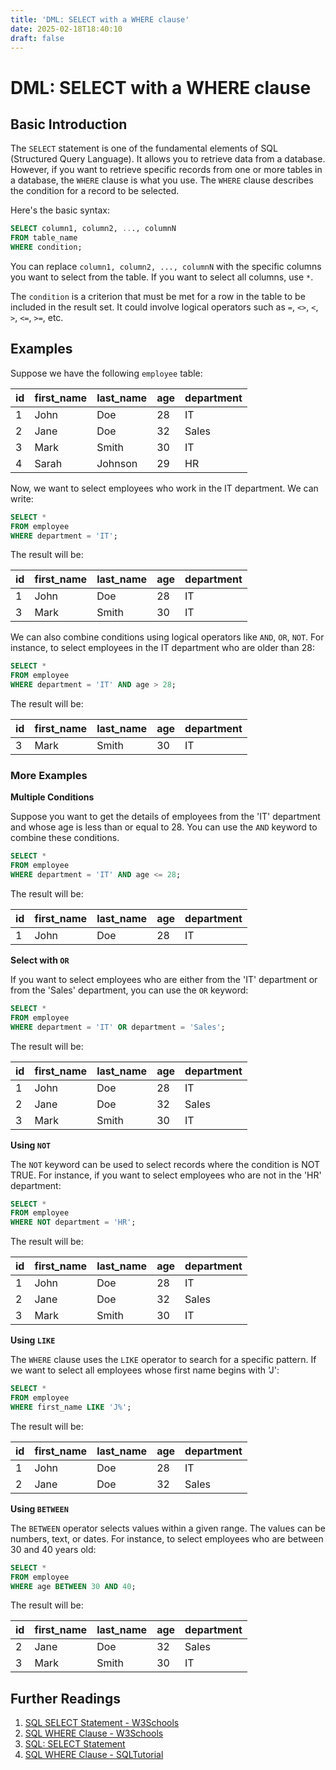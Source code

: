 ```yaml
---
title: 'DML: SELECT with a WHERE clause'
date: 2025-02-18T18:40:10
draft: false
---
```


# DML: SELECT with a WHERE clause

## Basic Introduction

The `SELECT` statement is one of the fundamental elements of SQL (Structured Query Language). It allows you to retrieve data from a database. However, if you want to retrieve specific records from one or more tables in a database, the `WHERE` clause is what you use. The `WHERE` clause describes the condition for a record to be selected.

Here's the basic syntax:

```sql
SELECT column1, column2, ..., columnN
FROM table_name
WHERE condition;
```

You can replace `column1, column2, ..., columnN` with the specific columns you want to select from the table. If you want to select all columns, use `*`.

The `condition` is a criterion that must be met for a row in the table to be included in the result set. It could involve logical operators such as `=`, `<>`, `<`, `>`, `<=`, `>=`, etc.

## Examples

Suppose we have the following `employee` table:

| id  | first_name | last_name | age | department |
| --- | ---------- | --------- | --- | ---------- |
| 1   | John       | Doe       | 28  | IT         |
| 2   | Jane       | Doe       | 32  | Sales      |
| 3   | Mark       | Smith     | 30  | IT         |
| 4   | Sarah      | Johnson   | 29  | HR         |

Now, we want to select employees who work in the IT department. We can write:

```sql
SELECT *
FROM employee
WHERE department = 'IT';
```

The result will be:

| id  | first_name | last_name | age | department |
| --- | ---------- | --------- | --- | ---------- |
| 1   | John       | Doe       | 28  | IT         |
| 3   | Mark       | Smith     | 30  | IT         |

We can also combine conditions using logical operators like `AND`, `OR`, `NOT`. For instance, to select employees in the IT department who are older than 28:

```sql
SELECT *
FROM employee
WHERE department = 'IT' AND age > 28;
```

The result will be:

| id  | first_name | last_name | age | department |
| --- | ---------- | --------- | --- | ---------- |
| 3   | Mark       | Smith     | 30  | IT         |

### More Examples

**Multiple Conditions**

Suppose you want to get the details of employees from the 'IT' department and whose age is less than or equal to 28. You can use the `AND` keyword to combine these conditions.

```sql
SELECT *
FROM employee
WHERE department = 'IT' AND age <= 28;
```

The result will be:

| id  | first_name | last_name | age | department |
| --- | ---------- | --------- | --- | ---------- |
| 1   | John       | Doe       | 28  | IT         |

**Select with `OR`**

If you want to select employees who are either from the 'IT' department or from the 'Sales' department, you can use the `OR` keyword:

```sql
SELECT *
FROM employee
WHERE department = 'IT' OR department = 'Sales';
```

The result will be:

| id  | first_name | last_name | age | department |
| --- | ---------- | --------- | --- | ---------- |
| 1   | John       | Doe       | 28  | IT         |
| 2   | Jane       | Doe       | 32  | Sales      |
| 3   | Mark       | Smith     | 30  | IT         |

**Using `NOT`**

The `NOT` keyword can be used to select records where the condition is NOT TRUE. For instance, if you want to select employees who are not in the 'HR' department:

```sql
SELECT *
FROM employee
WHERE NOT department = 'HR';
```

The result will be:

| id  | first_name | last_name | age | department |
| --- | ---------- | --------- | --- | ---------- |
| 1   | John       | Doe       | 28  | IT         |
| 2   | Jane       | Doe       | 32  | Sales      |
| 3   | Mark       | Smith     | 30  | IT         |

**Using `LIKE`**

The `WHERE` clause uses the `LIKE` operator to search for a specific pattern. If we want to select all employees whose first name begins with 'J':

```sql
SELECT *
FROM employee
WHERE first_name LIKE 'J%';
```

The result will be:

| id  | first_name | last_name | age | department |
| --- | ---------- | --------- | --- | ---------- |
| 1   | John       | Doe       | 28  | IT         |
| 2   | Jane       | Doe       | 32  | Sales      |

**Using `BETWEEN`**

The `BETWEEN` operator selects values within a given range. The values can be numbers, text, or dates. For instance, to select employees who are between 30 and 40 years old:

```sql
SELECT *
FROM employee
WHERE age BETWEEN 30 AND 40;
```

The result will be:

| id  | first_name | last_name | age | department |
| --- | ---------- | --------- | --- | ---------- |
| 2   | Jane       | Doe       | 32  | Sales      |
| 3   | Mark       | Smith     | 30  | IT         |

## Further Readings

1. [SQL SELECT Statement - W3Schools](https://www.w3schools.com/sql/sql_select.asp)
2. [SQL WHERE Clause - W3Schools](https://www.w3schools.com/sql/sql_where.asp)
3. [SQL: SELECT Statement](https://www.sqltutorial.org/sql-select/)
4. [SQL WHERE Clause - SQLTutorial](https://www.sqltutorial.org/sql-where/)
